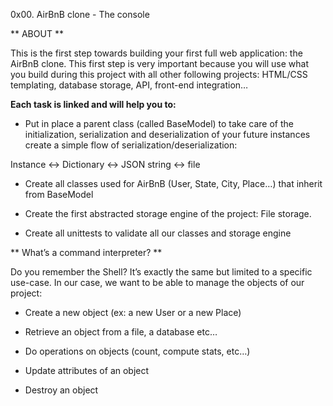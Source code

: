 0x00. AirBnB clone - The console


** ABOUT **

This is the first step towards building your first full web application: the AirBnB clone. This first step is very important because you will use what you build during this project with all other following projects: HTML/CSS templating, database storage, API, front-end integration…



**Each task is linked and will help you to:**


- Put in place a parent class (called BaseModel) to take care of the initialization, serialization and deserialization of your future instances
create a simple flow of serialization/deserialization:

Instance <-> Dictionary <-> JSON string <-> file

- Create all classes used for AirBnB (User, State, City, Place…) that inherit from BaseModel

- Create the first abstracted storage engine of the project: File storage.

- Create all unittests to validate all our classes and storage engine


** What’s a command interpreter? **


Do you remember the Shell? It’s exactly the same but limited to a specific use-case. In our case, we want to be able to manage the objects of our project:

- Create a new object (ex: a new User or a new Place)

- Retrieve an object from a file, a database etc…

- Do operations on objects (count, compute stats, etc…)

- Update attributes of an object

- Destroy an object
